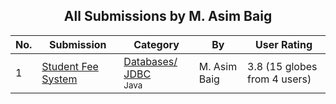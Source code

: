 ﻿<div align="center">

## All Submissions by M\. Asim Baig

</div>

No.  | Submission | Category | By   | User Rating
---- | ---------- | -------- | ---- | -----------
1 | [Student Fee System<br />](https://github.com/Planet-Source-Code/m-asim-baig-student-fee-system__2-3591) | [Databases/ JDBC<br /><sup>Java</sup>](../ByCategory/databases-jdbc__2-61.md) | M\. Asim Baig | 3.8 (15 globes from 4 users)
